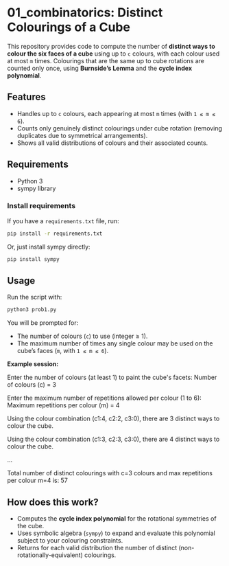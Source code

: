 # 01_combinatorics: Distinct Colourings of a Cube

This repository provides code to compute the number of **distinct ways to colour the six faces of a cube** using up to `c` colours, with each colour used at most `m` times. Colourings that are the same up to cube rotations are counted only once, using **Burnside’s Lemma** and the **cycle index polynomial**.

## Features

- Handles up to `c` colours, each appearing at most `m` times (with `1 ≤ m ≤ 6`).
- Counts only genuinely distinct colourings under cube rotation (removing duplicates due to symmetrical arrangements).
- Shows all valid distributions of colours and their associated counts.

## Requirements

- Python 3
- sympy library

### Install requirements

If you have a `requirements.txt` file, run:

```bash
pip install -r requirements.txt
```
Or, just install sympy directly:

```bash
pip install sympy
```

## Usage

Run the script with:

```bash
python3 prob1.py
```

You will be prompted for:

- The number of colours (`c`) to use (integer ≥ 1).
- The maximum number of times any single colour may be used on the cube’s faces (`m`, with `1 ≤ m ≤ 6`).

**Example session:**

Enter the number of colours (at least 1) to paint the cube's facets:
Number of colours (c) = 3

Enter the maximum number of repetitions allowed per colour (1 to 6):
Maximum repetitions per colour (m) = 4

Using the colour combination (c1:4, c2:2, c3:0), there are 3 distinct ways to colour the cube.

Using the colour combination (c1:3, c2:3, c3:0), there are 4 distinct ways to colour the cube.

...

Total number of distinct colourings with c=3 colours and max repetitions per colour m=4 is: 57


## How does this work?

- Computes the **cycle index polynomial** for the rotational symmetries of the cube.
- Uses symbolic algebra (`sympy`) to expand and evaluate this polynomial subject to your colouring constraints.
- Returns for each valid distribution the number of distinct (non-rotationally-equivalent) colourings.

